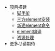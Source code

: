 - 项目搭建
    - [脚手架](./scaffold.md)
    - [三方element安装](./element.md#三方element安装)
    - [新建element命令](./element.md#新建element命令)
    - [element编译](./compileplugin.md)
    - [资源处理](./postpacker.md)
- 更多尽请期待